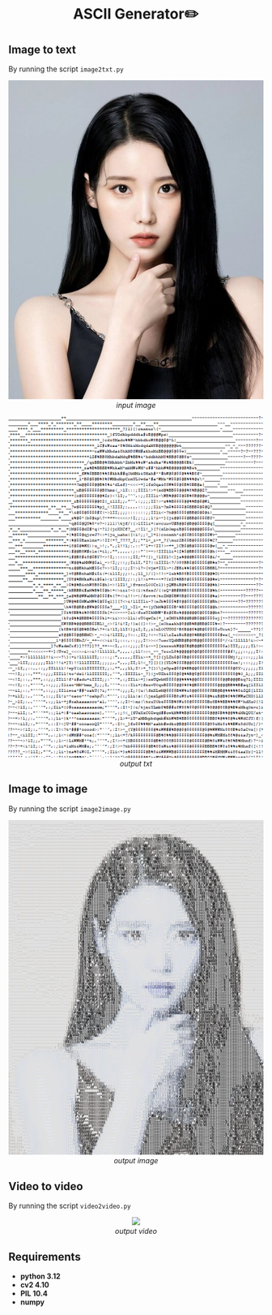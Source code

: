 <p align="center">
 <h1 align="center">ASCII Generator✏️</h1>
</p>

## Image to text
By running the script `image2txt.py`
<p align="center">
  <img src="./data/img_input.jpg" width=600><br/>
  <i>input image</i>
</p>
<p align="center">
  <img src="./data/demo_txt_output.png" width=600><br/>
  <i>output txt</i>
</p>

## Image to image
By running the script `image2image.py`
<p align="center">
  <img src="./data/img_output.jpg" width=600><br/>
  <i>output image</i>
</p>

## Video to video
By running the script `video2video.py`
<p align="center">
  <img src="./data/demo_video_output.gif" width=800><br/>
  <i>output video</i>
</p>

## Requirements
* **python 3.12**
* **cv2 4.10**
* **PIL 10.4** 
* **numpy**
